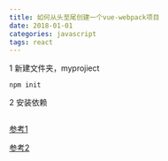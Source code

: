 ```yaml
---
title: 如何从头至尾创建一个vue-webpack项目
date: 2018-01-01
categories: javascript
tags: react
---
```


1 新建文件夹，myprojiect

```
npm init 
```

2 安装依赖

```

```



[参考1](https://www.cnblogs.com/brandonhulala/p/6057378.html)

[参考2](https://github.com/varHarrie/YmxvZw/issues/7)